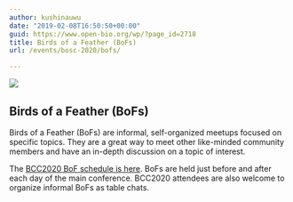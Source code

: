 ```yaml
---
author: kushinauwu
date: "2019-02-08T16:50:50+00:00"
guid: https://www.open-bio.org/wp/?page_id=2718
title: Birds of a Feather (BoFs)
url: /events/bosc-2020/bofs/

---
```

![](wp/wp-content/uploads/2019/03/OBF-BoF-2018-25.jpg)

## Birds of a Feather (BoFs)

Birds of a Feather (BoFs) are informal, self-organized meetups focused on specific topics. They are a great way to meet other like-minded community members and have an in-depth discussion on a topic of interest.

The [BCC2020 BoF schedule is here](https://bcc2020.sched.com/overview/subject/BoF). BoFs are held just before and after each day of the main conference. BCC2020 attendees are also welcome to organize informal BoFs as table chats.
